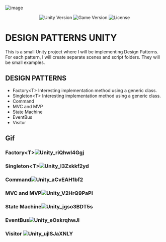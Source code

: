 ![image](https://user-images.githubusercontent.com/76531899/235896540-662e8d38-2356-4c81-9fdf-2f7f6eac7e3b.png)
<p align="center">
    <img src="https://img.shields.io/badge/Engine-2021.3.1f1-blueviolet" alt="Unity Version">
    <img src="https://img.shields.io/badge/Version-0.1-blue" alt="Game Version">
    <img src="https://img.shields.io/badge/License-None-success" alt="License">
</p>

# DESIGN PATTERNS UNITY
This is a small Unity project where I will be implementing Design Patterns. For each pattern, I will create separate scenes and script folders. They will be small examples.

## DESIGN PATTERNS
* Factory\<T\> Interesting implementation method using a generic class.
* Singleton\<T\> Interesting implementation method using a generic class.
* Command
* MVC and MVP
* State Machine
* EventBus
* Visitor

## Gif  
### Factory\<T\>![Unity_riQhwI4Ggj](https://user-images.githubusercontent.com/76531899/236618000-c80a1ac3-efa4-42e3-b023-75928e81d99c.gif)
### Singleton\<T\>![Unity_l3Zxkkf2yd](https://user-images.githubusercontent.com/76531899/236613451-67b43085-e9b6-444f-984c-f179bc3871bf.gif)
### Command![Unity_aCvEAH1bf2](https://user-images.githubusercontent.com/76531899/235894069-391b0f31-4531-4247-b6a4-fb995935afef.gif)
### MVC and MVP![Unity_V2HrQ9PaPI](https://github.com/CreatNatoy/DesignPatternsUnity/assets/76531899/7ba023f2-51e5-4f5c-87ce-795d9406bb5b)
### State Machine![Unity_jgso3BDT5s](https://github.com/CreatNatoy/DesignPatternsUnity/assets/76531899/9f41e8bc-64bc-4d00-a095-6b4f7f7d82d2)
### EventBus![Unity_eOxkrqhwJI](https://github.com/CreatNatoy/DesignPatternsUnity/assets/76531899/495befc8-c583-496b-bfdc-6a360e18416e)
### Visitor ![Unity_ujlSJaXNLY](https://github.com/CreatNatoy/DesignPatternsUnity/assets/76531899/66bb4ad6-ccc5-4a4f-a3fe-2a91142007c4)

